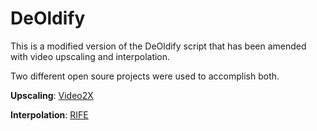 # DeOldify

This is a modified version of the DeOldify script that has been amended with video upscaling and interpolation.

Two different open soure projects were used to accomplish both.

**Upscaling**: [Video2X](https://github.com/k4yt3x/video2x)

**Interpolation**: [RIFE](https://github.com/hzwer/arXiv2020-RIFE)
